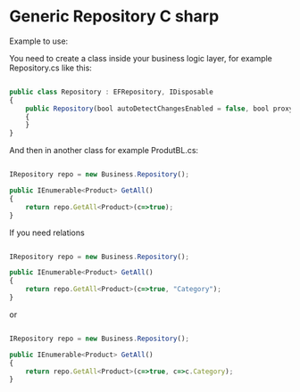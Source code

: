 # Generic Repository C sharp

Example to use:

You need to create a class inside your business logic layer, for example Repository.cs like this:

```javascript

public class Repository : EFRepository, IDisposable
{
    public Repository(bool autoDetectChangesEnabled = false, bool proxyCreationEnabled = false) : base(new AlmacenContext(), autoDetectChangesEnabled, proxyCreationEnabled)
    {
    }
}

```

And then in another class for example ProdutBL.cs:

```javascript

IRepository repo = new Business.Repository();

public IEnumerable<Product> GetAll()
{
    return repo.GetAll<Product>(c=>true);
}

```

If you need relations

```javascript

IRepository repo = new Business.Repository();

public IEnumerable<Product> GetAll()
{
    return repo.GetAll<Product>(c=>true, "Category");
}

```

or

```javascript

IRepository repo = new Business.Repository();

public IEnumerable<Product> GetAll()
{
    return repo.GetAll<Product>(c=>true, c=>c.Category);
}

```
